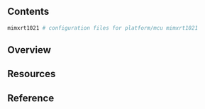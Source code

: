 ## Contents

```sh
mimxrt1021 # configuration files for platform/mcu mimxrt1021
```

## Overview

## Resources

## Reference